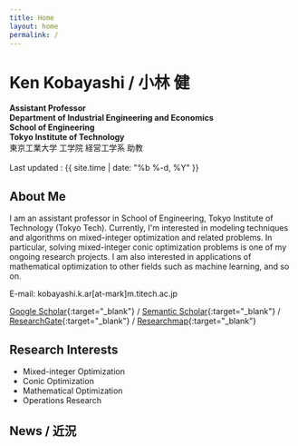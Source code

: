 ```yaml
---
title: Home
layout: home
permalink: /
---
```



# Ken Kobayashi / 小林 健
**Assistant Professor**  
**Department of Industrial Engineering and Economics**  
**School of Engineering**  
**Tokyo Institute of Technology**  
東京工業大学 工学院 経営工学系 助教  
<br>
Last updated : {{ site.time | date: "%b %-d, %Y"  }}

## **About Me**


I am an assistant professor in School of Engineering, Tokyo Institute of Technology (Tokyo Tech). 
Currently, I'm interested in modeling techniques and algorithms on mixed-integer optimization and related problems. 
In particular, solving mixed-integer conic optimization problems is one of my ongoing research projects. I am also interested in applications of mathematical optimization to other fields such as machine learning, and so on.

E-mail: kobayashi.k.ar[at-mark]m.titech.ac.jp

[Google Scholar](https://scholar.google.co.jp/citations?user=fyMWmOMAAAAJ){:target="_blank"} /
[Semantic Scholar](https://www.semanticscholar.org/author/47891756){:target="_blank"} /
[ResearchGate](https://www.researchgate.net/profile/Ken-Kobayashi-4){:target="_blank"} /
[Researchmap](https://researchmap.jp/ken-kobayashi/?lang=en){:target="_blank"}

## **Research Interests**
- Mixed-integer Optimization
- Conic Optimization
- Mathematical Optimization
- Operations Research

## **News / 近況**